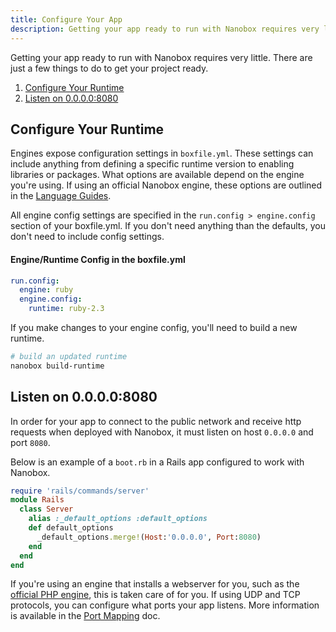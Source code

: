 ```yaml
---
title: Configure Your App
description: Getting your app ready to run with Nanobox requires very little. There are just a few things to do to get your project ready.
---
```


Getting your app ready to run with Nanobox requires very little. There are just a few things to do to get your project ready.

1. [Configure Your Runtime](#configure-your-runtime)
2. [Listen on 0.0.0.0:8080](#listen-on-0-0-0-0-8080)

## Configure Your Runtime
Engines expose configuration settings in `boxfile.yml`. These settings can include anything from defining a specific runtime version to enabling libraries or packages. What options are available depend on the engine you're using. If using an official Nanobox engine, these options are outlined in the [Language Guides](https://guides.nanobox.io).

All engine config settings are specified in the `run.config > engine.config` section of your boxfile.yml. If you don't need anything than the defaults, you don't need to include config settings.

#### Engine/Runtime Config in the boxfile.yml
```yaml
run.config:
  engine: ruby
  engine.config:
    runtime: ruby-2.3
```

If you make changes to your engine config, you'll need to build a new runtime.

```bash
# build an updated runtime
nanobox build-runtime
```

## Listen on 0.0.0.0:8080
In order for your app to connect to the public network and receive http requests when deployed with Nanobox, it must listen on host `0.0.0.0` and port `8080`.

Below is an example of a `boot.rb` in a Rails app configured to work with Nanobox.

```ruby
require 'rails/commands/server'
module Rails
  class Server
    alias :_default_options :default_options
    def default_options
      _default_options.merge!(Host:'0.0.0.0', Port:8080)
    end
  end
end
```

If you're using an engine that installs a webserver for you, such as the [official PHP engine](https://github.com/nanobox-io/nanobox-engine-php), this is taken care of for you. If using UDP and TCP protocols, you can configure what ports your app listens. More information is available in the [Port Mapping](/domains-networking/port-mapping/) doc.
